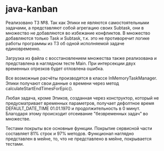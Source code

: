 # java-kanban
Реализовано ТЗ №8.
Так как Эпики не являются самостоятельными задачами, а представляют собой агрегацию своих Subtask, они в множество
не добавляются во избежание конфликтов. В множество добавляются только Task и Subtask, т.к. это не противоречит
логике работы программы из ТЗ об одной исполняемой задаче единовременно.

Загрузка из файла с восстановлением множества также реализована и представлена в наглядном тесте Main. При 
интерсекции двух временных отрезков будет отловлена ошибка.

Все возможные расчёты производятся в классе InMemoryTaskManager. Эпики получают свои данные о времени через метод
calculateStartEndTimesForEpic().

Любая задача, кроме Эпиков, созданная через конструктор, который не предусматривает временных параметров, получает
дефолтное время DEFAULT_DATE_TIME 01.01.1970 и продолжительность в 0 минут. Благодаря этому происходит отсеивание
"безвременных задач" во множестве.

Тестами покрыты все основные функции. Покрытие сервисной части составляет 81% строк и 97% методов.
Функционал наглядно представлен в мейне, то, что не представлено в мейне, покрывается тестами.